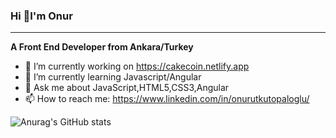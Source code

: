 ### Hi 👋I'm Onur
<hr/>
<strong>A Front End Developer from Ankara/Turkey</strong>


- 🔭 I’m currently working on https://cakecoin.netlify.app
- 🌱 I’m currently learning Javascript/Angular
- 💬 Ask me about JavaScript,HTML5,CSS3,Angular
- 📫 How to reach me: https://www.linkedin.com/in/onurutkutopaloglu/

![Anurag's GitHub stats](https://github-readme-stats.vercel.app/api?username=onurutku&show_icons=true&theme=onedark)

<!--
**onurutku/onurutku** is a ✨ _special_ ✨ repository because its `README.md` (this file) appears on your GitHub profile.

Here are some ideas to get you started:



- 🔭 I’m currently working on https://cakecoin.netlify.app
- 🌱 I’m currently learning Javascript/Angular
- 💬 Ask me about JavaScript,HTML5,CSS3,Angular
- 📫 How to reach me: https://www.linkedin.com/in/onurutkutopaloglu/
-->
